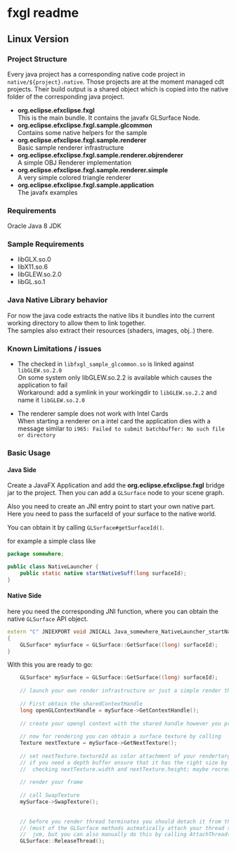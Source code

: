 # fxgl readme

## Linux Version

### Project Structure

Every java project has a corresponding native code project in `native/${project}.native`. Those projects are at the moment managed cdt projects. Their build output is a shared object which is copied into the native folder of the corresponding java project.

* **org.eclipse.efxclipse.fxgl**  
  This is the main bundle. It contains the javafx GLSurface Node.
* **org.eclipse.efxclipse.fxgl.sample.glcommon**  
 Contains some native helpers for the sample
* **org.eclipse.efxclipse.fxgl.sample.renderer**  
 Basic sample renderer infrastructure
* **org.eclipse.efxclipse.fxgl.sample.renderer.objrenderer**  
 A simple OBJ Renderer implementation
* **org.eclipse.efxclipse.fxgl.sample.renderer.simple**  
 A very simple colored triangle renderer
* **org.eclipse.efxclipse.fxgl.sample.application**  
 The javafx examples

### Requirements

Oracle Java 8 JDK


### Sample Requirements

 * libGLX.so.0
 * libX11.so.6
 * libGLEW.so.2.0
 * libGL.so.1

### Java Native Library behavior

For now the java code extracts the native libs it bundles into the current working directory to allow them to link together.  
The samples also extract their resources (shaders, images, obj..) there.  

### Known Limitations / issues

 * The checked in `libfxgl_sample_glcommon.so` is linked against `libGLEW.so.2.0`  
 On some system only libGLEW.so.2.2 is available which causes the application to fail  
 Workaround: add a symlink in your workingdir to `libGLEW.so.2.2` and name it `libGLEW.so.2.0`

 * The renderer sample does not work with Intel Cards  
 When starting a renderer on a intel card the application dies with a message similar to `i965: Failed to submit batchbuffer: No such file or directory`


### Basic Usage

#### Java Side

Create a JavaFX Application and add the **org.eclipse.efxclipse.fxgl** bridge jar to the project.
Then you can add a `GLSurface` node to your scene graph.

Also you need to create an JNI entry point to start your own native part.
Here you need to pass the surfaceId of your surface to the native world.

You can obtain it by calling `GLSurface#getSurfaceId()`.

for example a simple class like
```java
package somewhere;

public class NativeLauncher {
    public static native startNativeSuff(long surfaceId);
}
```


#### Native Side

here you need the corresponding JNI function, where you can obtain the native `GLSurface` API object.

```c++
extern "C" JNIEXPORT void JNICALL Java_somewhere_NativeLauncher_startNativeSuff(JNIEnv *env, jclass cls, jlong surfaceId)
{
    GLSurface* mySurface = GLSurface::GetSurface((long) surfaceId);
}
```

With this you are ready to go:


```c++
    GLSurface* mySurface = GLSurface::GetSurface((long) surfaceId);
    
    // launch your own render infrastructure or just a simple render thread
    
    // First obtain the sharedContextHandle
    long openGLContextHandle = mySurface->GetContextHandle();
    
    // create your opengl context with the shared handle however you prefer
    
    // now for rendering you can obtain a surface texture by calling
    Texture nextTexture = mySurface->GetNextTexture();
    
    // set nextTexture.textureId as color attachment of your rendertarget
    // if you need a depth buffer ensure that it has the right size by
    //  checking nextTexture.width and nextTexture.height; maybe recreate it
    
    // render your frame
    
    // call SwapTexture
    mySurface->SwapTexture();
    
    
    // before you render thread terminates you should detach it from the jvm
    // (most of the GLSurface methods autmatically attach your thread to the
    //  jvm, but you can also manually do this by calling AttachThread())
    GLSurface::ReleaseThread();
    

```


